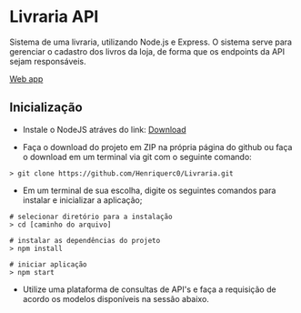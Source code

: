 <h1>Livraria API</h1>
    Sistema de uma livraria, utilizando Node.js e Express. O sistema serve para 
    gerenciar o cadastro dos livros da loja, de forma que os endpoints da API sejam responsáveis.

</p>
<a href="link">Web app</a>

<h2>Inicialização</h2>

- Instale o NodeJS atráves do link:
<a href="https://nodejs.org/en/download/" target="_blank">Download</a>
</p>

- Faça o download do projeto em ZIP na própria página do github ou faça o download em um terminal via git  com o seguinte comando:

```git
> git clone https://github.com/Henriquerc0/Livraria.git
```

 - Em um terminal de sua escolha, digite os seguintes comandos para instalar e inicializar a aplicação;
</p>

```git
# selecionar diretório para a instalação
> cd [caminho do arquivo]
⠀
# instalar as dependências do projeto
> npm install
⠀
# iniciar aplicação
> npm start
```
</p>

- Utilize uma plataforma de consultas de API's e faça a requisição de acordo os modelos disponíveis na sessão abaixo.
</code></pre>

</p>
